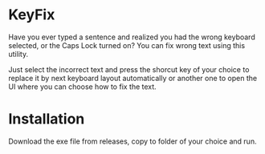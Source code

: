 # KeyFix

Have you ever typed a sentence and realized you had the wrong keyboard selected, or the Caps Lock turned on?
You can fix wrong text using this utility.

Just select the incorrect text and press the shorcut key of your choice to replace it by next keyboard layout automatically or another one to open the UI where you can choose how to fix the text.

# Installation

Download the exe file from releases, copy to folder of your choice and run.
